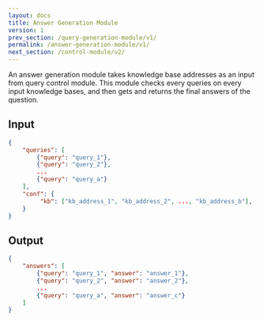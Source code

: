 ```yaml
---
layout: docs
title: Answer Generation Module
version: 1
prev_section: /query-generation-module/v1/
permalink: /answer-generation-module/v1/
next_section: /control-module/v2/
---
```


An answer generation module takes knowledge base addresses as an input from query control module. This module checks every queries on every input knowledge bases, and then gets and returns the final answers of the question.

## Input

```JSON
{
    "queries": [
        {"query": "query_1"},
        {"query": "query_2"},
        ...
        {"query": "query_a"}
    ],
    "conf": {
         "kb": ["kb_address_1", "kb_address_2", ..., "kb_address_b"],
    }
}
```

## Output

```JSON
{
    "answers": [
        {"query": "query_1", "answer": "answer_1"},
        {"query": "query_2", "answer": "answer_2"},
        ...
        {"query": "query_a", "answer": "answer_c"}
    ]
}
```